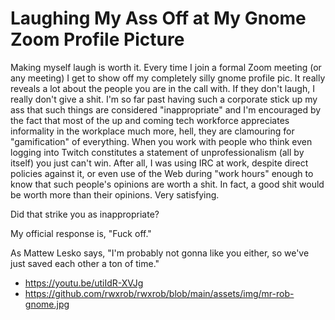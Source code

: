 # Laughing My Ass Off at My Gnome Zoom Profile Picture

Making myself laugh is worth it. Every time I join a formal Zoom meeting
(or any meeting) I get to show off my completely silly gnome profile
pic. It really reveals a lot about the people you are in the call with.
If they don't laugh, I really don't give a shit. I'm so far past having
such a corporate stick up my ass that such things are considered
"inappropriate" and I'm encouraged by the fact that most of the up and
coming tech workforce appreciates informality in the workplace much
more, hell, they are clamouring for "gamification" of everything. When
you work with people who think even logging into Twitch constitutes
a statement of unprofessionalism (all by itself) you just can't win.
After all, I was using IRC at work, despite direct policies against it,
or even use of the Web during "work hours" enough to know that such
people's opinions are worth a shit. In fact, a good shit would be worth
more than their opinions. Very satisfying.

Did that strike you as inappropriate?

My official response is, "Fuck off."

As Mattew Lesko says, "I'm probably not gonna like you either, so we've
just saved each other a ton of time."

* <https://youtu.be/utiIdR-XVJg>
* <https://github.com/rwxrob/rwxrob/blob/main/assets/img/mr-rob-gnome.jpg>
